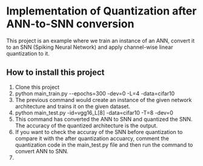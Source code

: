 # Implementation of Quantization after ANN-to-SNN conversion
This project is an example where we train an instance of an ANN, convert it to an SNN (Spiking Neural Network) and apply channel-wise linear quantization to it.
## How to install this project
1. Clone this project
2. python main_train.py --epochs=300 -dev=0 -L=4 -data=cifar10
3. The previous command would create an instance of the given network architecture and trains it on the given dataset.
4. python main_test.py -id=vgg16_L[8] -data=cifar10 -T=8 -dev=0
5. This command has converted the ANN to SNN and quantized the SNN. The accuracy of the quantized architecture is the output.
6. If you want to check the accuray of the SNN before quantization to compare it with the after quantization accuarcy, comment the quantization code in the main_test.py file and then run the command to convert ANN to SNN.
7. 
